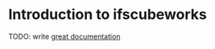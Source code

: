 # Introduction to ifscubeworks

TODO: write [great documentation](http://jacobian.org/writing/what-to-write/)
